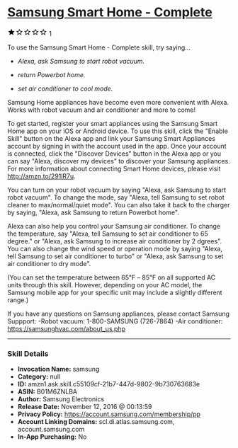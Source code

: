 # [Samsung Smart Home - Complete](http://alexa.amazon.com/#skills/amzn1.ask.skill.c55109cf-21b7-447d-9802-9b730763683e)
![1 stars](../../images/ic_star_black_18dp_1x.png)![1 stars](../../images/ic_star_border_black_18dp_1x.png)![1 stars](../../images/ic_star_border_black_18dp_1x.png)![1 stars](../../images/ic_star_border_black_18dp_1x.png)![1 stars](../../images/ic_star_border_black_18dp_1x.png) 1

To use the Samsung Smart Home - Complete skill, try saying...

* *Alexa, ask Samsung to start robot vacuum.*

* *return Powerbot home.*

* *set air conditioner to cool mode.*

Samsung Home appliances have become even more convenient with Alexa.
Works with robot vacuum and air conditioner and more to come!

To get started, register your smart appliances using the Samsung Smart Home app on your iOS or Android device. To use this skill, click the "Enable Skill" button on the Alexa app and link your Samsung Smart Appliances account by signing in with the account used in the app. Once your account is connected, click the "Discover Devices" button in the Alexa app or you can say "Alexa, discover my devices" to discover your Samsung appliances. 
For more information about connecting Smart Home devices, please visit http://amzn.to/291lR7u.

You can turn on your robot vacuum by saying "Alexa, ask Samsung to start robot vacuum".
To change the mode, say "Alexa, tell Samsung to set robot cleaner to max/normal/quiet mode".
You can also take it back to the charger by saying, "Alexa, ask Samsung to return Powerbot home".

Alexa can also help you control your Samsung air conditioner. To change the temperature, say "Alexa, tell Samsung to set air conditioner to 65 degree." or "Alexa, ask Samsung to increase air conditioner by 2 dgrees". You can also change the wind speed or operation mode by saying "Alexa, tell Samsung to set air conditioner to turbo" or "Alexa, ask Samsung to set air conditioner to dry mode".

(You can set the temperature between 65℉ – 85℉ on all supported AC units through this skill. However, depending on your AC model, the Samsung mobile app for your specific unit may include a slightly different range.)

If you have any questions on Samsung appliances, please contact Samsung Suppport:
-Robot vacuum: 1-800-SAMSUNG (726-7864)
-Air conditioner: https://samsunghvac.com/about_us.php

***

### Skill Details

* **Invocation Name:** samsung
* **Category:** null
* **ID:** amzn1.ask.skill.c55109cf-21b7-447d-9802-9b730763683e
* **ASIN:** B01M6ZNLBA
* **Author:** Samsung Electronics
* **Release Date:** November 12, 2016 @ 00:13:59
* **Privacy Policy:** https://account.samsung.com/membership/pp
* **Account Linking Domains:** scl.di.atlas.samsung.com, account.samsung.com
* **In-App Purchasing:** No
